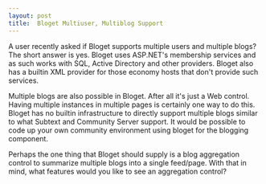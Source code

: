 ```yaml
---
layout: post
title:  Bloget Multiuser, Multiblog Support
---
```

A user recently asked if Bloget supports multiple users and multiple blogs? The short answer is yes. Bloget uses ASP.NET's membership services and as such works with SQL, Active Directory and other providers. Bloget also has a builtin XML provider for those economy hosts that don't provide such services.  
  
Multiple blogs are also possible in Bloget. After all it's just a Web control. Having multiple instances in multiple pages is certainly one way to do this. Bloget has no builtin infrastructure to directly support multiple blogs similar to what Subtext and Community Server support. It would be possible to code up your own community environment using bloget for the blogging component.  
  
Perhaps the one thing that Bloget should supply is a blog aggregation control to summarize multiple blogs into a single feed/page. With that in mind, what features would you like to see an aggregation control?   

